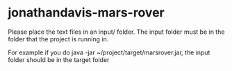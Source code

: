 # jonathandavis-mars-rover

Please place the text files in an input/ folder.
The input folder must be in the folder that the project is running in.


For example if you do java -jar ~/project/target/marsrover.jar,
the input folder should be in the target folder
